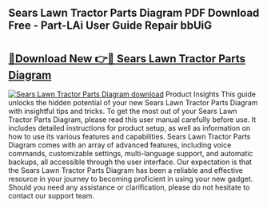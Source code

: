 ## Sears Lawn Tractor Parts Diagram PDF Download Free - Part-LAi User Guide Repair bbUiG

# <h2><a href="http://dfmtlu0.blite.top/?on=Sears+Lawn+Tractor+Parts+Diagram">🔗Download New 👉🔴 Sears Lawn Tractor Parts Diagram</a></h2>

[![Sears Lawn Tractor Parts Diagram download](https://i.imgur.com/lujVjoI.png)](http://dfmtlu0.blite.top/?on=Sears+Lawn+Tractor+Parts+Diagram)
Product Insights This guide unlocks the hidden potential of your new Sears Lawn Tractor Parts Diagram with insightful tips and tricks. To get the most out of your Sears Lawn Tractor Parts Diagram, please read this user manual carefully before use. It includes detailed instructions for product setup, as well as information on how to use its various features and capabilities. Sears Lawn Tractor Parts Diagram comes with an array of advanced features, including voice commands, customizable settings, multi-language support, and automatic backups, all accessible through the user interface. Our expectation is that the Sears Lawn Tractor Parts Diagram has been a reliable and effective resource in your journey to becoming proficient in using your new gadget. Should you need any assistance or clarification, please do not hesitate to contact our support team.
